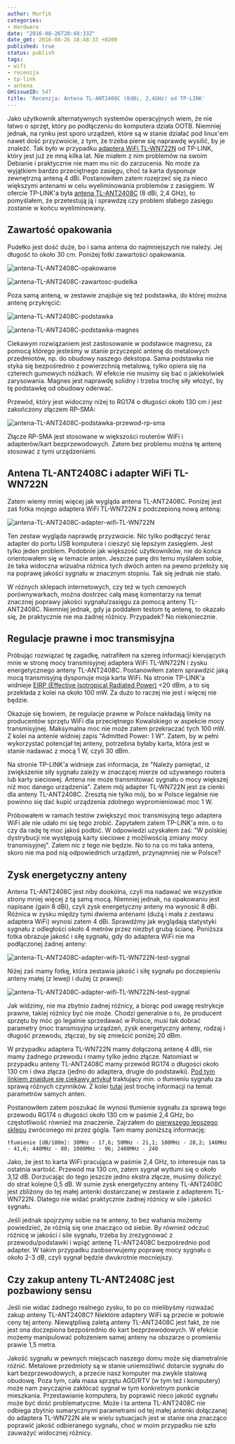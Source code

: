 ```yaml
---
author: Morfik
categories:
- Hardware
date: "2016-08-26T20:48:33Z"
date_gmt: 2016-08-26 18:48:33 +0200
published: true
status: publish
tags:
- wifi
- recenzja
- tp-link
- antena
GHissueID: 547
title: 'Recenzja: Antena TL-ANT2408C (8dBi, 2,4GHz) od TP-LINK'
---
```


Jako użytkownik alternatywnych systemów operacyjnych wiem, że nie łatwo o sprzęt, który po
podłączeniu do komputera działa OOTB. Niemniej jednak, na rynku jest sporo urządzeń, które są w
stanie działać pod linux'em nawet dość przyzwoicie, z tym, że trzeba pierw się naprawdę wysilić, by
je znaleźć. Tak było w przypadku [adaptera WiFi
TL-WN722N](http://www.tp-link.com.pl/products/details/TL-WN722N.html) od TP-LINK, który jest już ze
mną kilka lat. Nie miałem z nim problemów na swoim Debianie i praktycznie nie mam mu nic do
zarzucenia. No może za wyjątkiem bardzo przeciętnego zasięgu, choć ta karta dysponuje zewnętrzną
anteną 4 dBi. Postanowiłem zatem rozejrzeć się za nieco większymi antenami w celu wyeliminowania
problemów z zasięgiem. W ofercie TP-LINK'a była [antena
TL-ANT2408C](http://www.tp-link.com.pl/products/details/cat-5691_TL-ANT2408C.html) (8 dBi, 2,4 GHz),
to pomyślałem, że przetestują ją i sprawdzę czy problem słabego zasięgu zostanie w końcu
wyeliminowany.

<!--more-->
## Zawartość opakowania

Pudełko jest dość duże, bo i sama antena do najmniejszych nie należy. Jej długość to około 30 cm.
Poniżej fotki zawartości
opakowania.

![antena-TL-ANT2408C-opakowanie](/img/2016/08/1.antena-TL-ANT2408C-opakowanie.jpg#medium)

![antena-TL-ANT2408C-zawartosc-pudelka](/img/2016/08/2.antena-TL-ANT2408C-zawartosc-pudelka.jpg#huge)

Poza samą anteną, w zestawie znajduje się też podstawka, do której można antenę przykręcić:

![antena-TL-ANT2408C-podstawka](/img/2016/08/3.antena-TL-ANT2408C-podstawka.jpg#huge)

![antena-TL-ANT2408C-podstawka-magnes](/img/2016/08/4.antena-TL-ANT2408C-podstawka-magnes.jpg#medium)

Ciekawym rozwiązaniem jest zastosowanie w podstawce magnesu, za pomocą którego jesteśmy w stanie
przyczepić antenę do metalowych przedmiotów, np. do obudowy naszego dekstopa. Sama podstawka nie
styka się bezpośrednio z powierzchnią metalową, tylko opiera się na czterech gumowych nóżkach. W
efekcie nie musimy się bać o jakiekolwiek zarysowania. Magnes jest naprawdę solidny i trzeba trochę
siły włożyć, by tę podstawkę od obudowy oderwać.

Przewód, który jest widoczny niżej to RG174 o długości około 130 cm i jest zakończony złączem
RP-SMA:

![antena-TL-ANT2408C-podstawka-przewod-rp-sma](/img/2016/08/5.antena-TL-ANT2408C-podstawka-przewod-rp-sma.jpg#medium)

Złącze RP-SMA jest stosowane w większości routerów WiFi i adapterów/kart bezprzewodowych. Zatem bez
problemu można tę antenę stosować z tymi urządzeniami.

## Antena TL-ANT2408C i adapter WiFi TL-WN722N

Zatem wiemy mniej więcej jak wygląda antena TL-ANT2408C. Poniżej jest zaś fotka mojego adaptera WiFi
TL-WN722N z podczepioną nową anteną:

![antena-TL-ANT2408C-adapter-wifi-TL-WN722N](/img/2016/08/6.antena-TL-ANT2408C-adapter-wifi-TL-WN722N.jpg#huge)

Ten zestaw wygląda naprawdę przyzwoicie. Nic tylko podłączyć teraz adapter do portu USB komputera i
cieszyć się lepszym zasięgiem. Jest tylko jeden problem. Podobnie jak większość użytkowników, nie do
końca orientowałem się w temacie anten. Jeszcze parę dni temu myślałem sobie, że taka widoczna
wizualna różnica tych dwóch anten na pewno przełoży się na poprawę jakości sygnału w znacznym
stopniu. Tak się jednak nie stało.

W różnych sklepach internetowych, czy też w tych cenowych porównywarkach, można dostrzec całą masę
komentarzy na temat znacznej poprawy jakości sygnału/zasięgu za pomocą anteny TL-ANT2408C. Niemniej
jednak, gdy ja poddałem testom tę antenę, to okazało się, że praktycznie nie ma żadnej różnicy.
Przypadek? No niekoniecznie.

## Regulacje prawne i moc transmisyjna

Próbując rozwiązać tę zagadkę, natrafiłem na szereg informacji kierujących mnie w stronę mocy
transmisyjnej adaptera WiFi TL-WN722N i zysku energetycznego anteny TL-ANT2408C. Postanowiłem zatem
sprawdzić jaką mocą transmisyjną dysponuje moja karta WiFi. Na stronie TP-LINK'a widnieje [EIRP
(Effective Isotropical Radiated Power)](https://pl.wikipedia.org/wiki/EIRP) \<20 dBm, a to się
przekłada z kolei na około 100 mW. Za dużo to raczej nie jest i więcej nie będzie.

Okazuje się bowiem, że regulacje prawne w Polsce nakładają limity na producentów sprzętu WiFi dla
przeciętnego Kowalskiego w aspekcie mocy transmisyjnej. Maksymalna moc nie może zatem przekraczać
tych 100 mW. Z kolei na antenie widniej zapis "Admitted Power: 1 W". Zatem, by w pełni wykorzystać
potencjał tej anteny, potrzebna byłaby karta, która jest w stanie nadawać z mocą 1 W, czyli 30 dBm.

Na stronie TP-LINK'a widnieje zaś informacja, że "Należy pamiętać, iż zwiększenie siły sygnału
zależy w znaczącej mierze od używanego routera lub karty sieciowej. Antena nie może transmitować
sygnału o mocy większej niż moc danego urządzenia". Zatem mój adapter TL-WN722N jest za cienki dla
anteny TL-ANT2408C. Zresztą nie tylko mój, bo w Polsce legalnie nie powinno się dać kupić urządzenia
zdolnego wypromieniować moc 1 W.

Próbowałem w ramach testów zwiększyć moc transmisyjną tego adaptera WiFi ale nie udało mi się tego
zrobić. Zapytałem zatem TP-LINK'a min. o to czy da radę tę moc jakoś podbić. W odpowiedzi uzyskałem
zaś: "W polskiej dystrybucji nie występują karty sieciowe z możliwością zmiany mocy transmisyjnej".
Zatem nic z tego nie będzie. No to na co mi taka antena, skoro nie ma pod nią odpowiednich urządzeń,
przynajmniej nie w Polsce?

## Zysk energetyczny anteny

Antena TL-ANT2408C jest niby dookólna, czyli ma nadawać we wszystkie strony mniej więcej z tą samą
mocą. Niemniej jednak, na opakowaniu jest napisane (gain 8 dBi), czyli zysk energetyczny anteny ma
wynosić 8 dBi. Różnica w zysku między tymi dwiema antenami (dużą i mała z zestawu adaptera WiFi)
wynosi zatem 4 dBi. Sprawdźmy jak wyglądają statystyki sygnału z odległości około 4 metrów przez
niezbyt grubą ścianę. Poniższa fotka obrazuje jakość i siłę sygnału, gdy do adaptera WiFi nie ma
podłączonej żadnej anteny:

![antena-TL-ANT2408C-adapter-wifi-TL-WN722N-test-sygnal](/img/2016/08/7.antena-TL-ANT2408C-adapter-wifi-TL-WN722N-test-sygnal.png#big)

Niżej zaś mamy fotkę, która zestawia jakość i siłę sygnału po doczepieniu anteny małej (z lewej) i
dużej (z prawej):

![antena-TL-ANT2408C-adapter-wifi-TL-WN722N-test-sygnal](/img/2016/08/8.antena-TL-ANT2408C-adapter-wifi-TL-WN722N-test-sygnal.png#huge)

Jak widzimy, nie ma zbytnio żadnej różnicy, a biorąc pod uwagę restrykcje prawne, takiej różnicy być
nie może. Chodzi generalnie o to, że producent sprzętu by móc go legalnie sprzedawać w Polsce, musi
tak dobrać parametry (moc transmisyjna urządzeń, zysk energetyczny anteny, rodzaj i długość
przewodu, złącza), by się zmieścić poniżej 20 dBm.

W przypadku adaptera TL-WN722N mamy dołączoną antenę 4 dBi, nie mamy żadnego przewodu i mamy tylko
jedno złącze. Natomiast w przypadku anteny TL-ANT2408C mamy przewód RG174 o długości około 130 cm i
dwa złącza (jedno do adaptera, drugie do podstawki). [Pod tym linkiem znajduje się ciekawy
artykuł](http://www.dipol.com.pl/poradnik_instalatora_wlan_bib86.htm) traktujący min. o tłumieniu
sygnału za sprawą różnych czynników. Z kolei [tutaj](http://www.tp-link.com.pl/faq-3.html) jest
trochę informacji na temat parametrów samych anten.

Postanowiłem zatem poszukać ile wynosi tłumienie sygnału za sprawą tego przewodu RG174 o długości
około 130 cm w paśmie 2,4 GHz, bo częstotliwość również ma znaczenie. Zajrzałem do [pierwszego
lepszego sklepu](https://sklep.avt.pl/przewod-koncentryczny-rg174-50om-kab0031.html) zwróconego mi
przez gógla. Tam mamy poniższą informację:

    tłumienie [dB/100m]: 30MHz - 17,6; 50MHz - 21,1; 100MHz - 28,2; 146MHz - 41,6; 440MHz - 80; 1000MHz - 96; 2400MHz - 240

Jako, że jest to karta WiFi pracująca w paśmie 2,4 GHz, to interesuje nas ta ostatnia wartość.
Przewód ma 130 cm, zatem sygnał wytłumi się o około 3,12 dB. Dorzucając do tego jeszcze jedno
ekstra złącze, musimy doliczyć do strat kolejne 0,5 dB. W sumie zysk energetyczny anteny TL-ANT2408C
jest zbliżony do tej małej antenki dostarczanej w zestawie z adapterem TL-WN722N. Dlatego nie widać
praktycznie żadnej różnicy w sile i jakości sygnału.

Jeśli jednak spojrzymy sobie na te anteny, to bez wahania możemy powiedzieć, że różnią się one
znacząco od siebie. By również odczuć różnicę w jakości i sile sygnału, trzeba by zrezygnować z
przewodu/podstawki i wpiąć antenę TL-ANT2408C bezpośrednio pod adapter. W takim przypadku
zaobserwujemy poprawę mocy sygnału o około 2-3 dB, czyli sygnał będzie dwukrotnie mocniejszy.

## Czy zakup anteny TL-ANT2408C jest pozbawiony sensu

Jeśli nie widać żadnego realnego zysku, to po co mielibyśmy rozważać zakup anteny TL-ANT2408C?
Niektóre adaptery WiFi są przecie w połowie ceny tej anteny. Niewątpliwą zaletą anteny TL-ANT2408C
jest fakt, że nie jest ona doczepiona bezpośrednio do kart bezprzewodowych. W efekcie możemy
manipulować położeniem samej anteny na obszarze o promieniu prawie 1,5 metra.

Jakość sygnału w pewnych miejscach naszego domu może się diametralnie różnić. Metalowe przedmioty są
w stanie uniemożliwić dotarcie sygnału do kart bezprzewodowych, a przecie nasz komputer ma zwykle
stalową obudowę. Poza tym, cała masa sprzętu AGD/RTV (w tym też i komputery) może nam zwyczajnie
zakłócać sygnał w tym konkretnym punkcie mieszkania. Przestawianie komputera, by poprawić nieco
jakość sygnału może być dość problematyczne. Może i ta antena TL-ANT2408C nie odbiega zbytnio
sumarycznymi parametrami od tej małej antenki dołączanej do adaptera TL-WN722N ale w wielu
sytuacjach jest w stanie ona znacząco poprawić jakość odbieranego sygnału, choć w moim przypadku nie
szło zauważyć widocznej różnicy.
